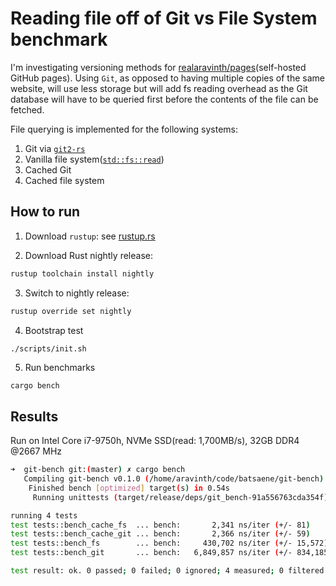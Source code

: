 # Reading file off of Git vs File System benchmark

I'm investigating versioning methods for
[realaravinth/pages](https://github.com/realaravinth/pages)(self-hosted
GitHub pages). Using `Git`, as opposed to having multiple copies of the
same website, will use less storage but will add fs reading overhead as
the Git database will have to be queried first before the contents of
the file can be fetched.

File querying is implemented for the following systems:

1. Git via [`git2-rs`](https://crates.io/crates/git2)
2. Vanilla file system([`std::fs::read`](https://doc.rust-lang.org/std/fs/fn.read.html))
3. Cached Git
4. Cached file system

## How to run

1. Download `rustup`: see [rustup.rs](https://rustup.rs/)

2. Download Rust nightly release:

```bash
rustup toolchain install nightly
```

3. Switch to nightly release:

```bash
rustup override set nightly
```

4. Bootstrap test

```bash
./scripts/init.sh
```

5. Run benchmarks

```
cargo bench
```

## Results

Run on Intel Core i7-9750h, NVMe SSD(read: 1,700MB/s), 32GB DDR4 @2667 MHz

```bash
➜  git-bench git:(master) ✗ cargo bench
   Compiling git-bench v0.1.0 (/home/aravinth/code/batsaene/git-bench)
    Finished bench [optimized] target(s) in 0.54s
     Running unittests (target/release/deps/git_bench-91a556763cda354f)

running 4 tests
test tests::bench_cache_fs  ... bench:       2,341 ns/iter (+/- 81)
test tests::bench_cache_git ... bench:       2,366 ns/iter (+/- 59)
test tests::bench_fs        ... bench:     430,702 ns/iter (+/- 15,572)
test tests::bench_git       ... bench:   6,849,857 ns/iter (+/- 834,185)

test result: ok. 0 passed; 0 failed; 0 ignored; 4 measured; 0 filtered out; finished in 22.02s
```
